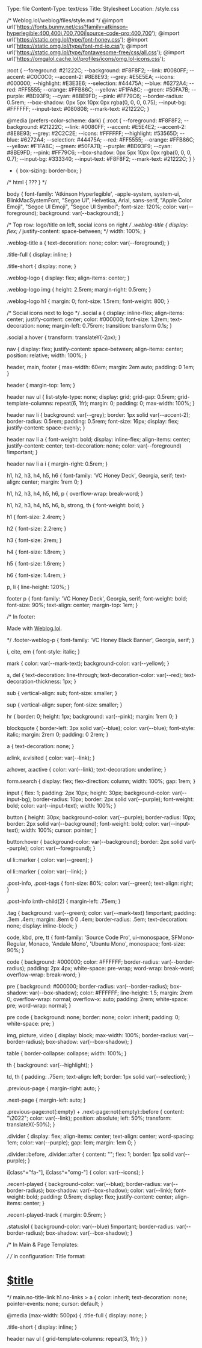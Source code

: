 Type: file
Content-Type: text/css
Title: Stylesheet
Location: /style.css

/* Weblog.lol/weblog/files/style.md */
@import url('https://fonts.bunny.net/css?family=atkinson-hyperlegible:400,400i,700,700i|source-code-pro:400,700');
@import url('https://static.omg.lol/type/font-honey.css');
@import url('https://static.omg.lol/type/font-md-io.css');
@import url('https://static.omg.lol/type/fontawesome-free/css/all.css');
@import url('https://omgalol.cache.lol/profiles/icons/omg.lol-icons.css');

:root {
  --foreground: #21222C;
  --background: #F8F8F2;
  --link: #0080FF;
  --accent: #C0C0C0;
  --accent-2: #8E8E93;
  --grey: #E5E5EA;
  --icons: #000000;
  --highlight: #E3E3E6;
  --selection: #44475A;
  --blue: #6272A4;
  --red: #FF5555;
  --orange: #FFB86C;
  --yellow: #F1FA8C;
  --green: #50FA7B;
  --purple: #BD93F9;
  --cyan: #8BE9FD;
  --pink: #FF79C6;
  --border-radius: 0.5rem;
  --box-shadow: 0px 5px 10px 0px rgba(0, 0, 0, 0.75);
  --input-bg: #FFFFFF;
  --input-text: #080808;
  --mark-text: #21222C;
}

@media (prefers-color-scheme: dark) {
  :root {
    --foreground: #F8F8F2;
    --background: #21222C;
    --link: #0080FF;
    --accent: #E5E4E2;
    --accent-2: #8E8E93;
    --grey: #2C2C2E;
    --icons: #FFFFFF;
    --highlight: #53565D;
    --blue: #6272A4;
    --selection: #44475A;
    --red: #FF5555;
    --orange: #FFB86C;
    --yellow: #F1FA8C;
    --green: #50FA7B;
    --purple: #BD93F9;
    --cyan: #8BE9FD;
    --pink: #FF79C6;
    --box-shadow: 0px 5px 10px 0px rgba(0, 0, 0, 0.7);
    --input-bg: #333340;
    --input-text: #F8F8F2;
    --mark-text: #21222C;
  }
}

* {
  box-sizing: border-box;
}

/* html { 
  ???
} */

body {
  font-family: 'Atkinson Hyperlegible', -apple-system, system-ui, BlinkMacSystemFont, "Segoe UI", Helvetica, Arial, sans-serif, "Apple Color Emoji", "Segoe UI Emoji", "Segoe UI Symbol";
  font-size: 120%;
  color: var(--foreground);
  background: var(--background);
}

/* Top row: logo/title on left, social icons on right */
.weblog-title {
  display: flex;
/*  justify-content: space-between; */
  width: 100%;
}

.weblog-title a {
  text-decoration: none;
  color: var(--foreground);
}

.title-full {
  display: inline;
}

.title-short {
  display: none;
}

.weblog-logo {
  display: flex;
  align-items: center;
}

.weblog-logo img {
  height: 2.5rem;
  margin-right: 0.5rem;
}

.weblog-logo h1 {
  margin: 0;
  font-size: 1.5rem;
  font-weight: 800;
}

/* Social icons next to logo */
.social a {
  display: inline-flex;
  align-items: center;
  justify-content: center;
  color: #000000;
  font-size: 1.2rem;
  text-decoration: none;
  margin-left: 0.75rem;
  transition: transform 0.1s;
}

.social a:hover {
  transform: translateY(-2px);
}

nav {
  display: flex;
  justify-content: space-between;
  align-items: center;
  position: relative;
  width: 100%;
}

header,
main,
footer {
  max-width: 60em;
  margin: 2em auto;
  padding: 0 1em;
}

header {
  margin-top: 1em;
}

header nav ul {
  list-style-type: none;
  display: grid;
  grid-gap: 0.5rem;
  grid-template-columns: repeat(6, 1fr);
  margin: 0;
  padding: 0;
  max-width: 100%;
}

header nav li {
  background: var(--grey);
  border: 1px solid var(--accent-2);
  border-radius: 0.5rem;
  padding: 0.5rem;
  font-size: 16px;
  display: flex;
  justify-content: space-evenly;
}

header nav li a {
  font-weight: bold;
  display: inline-flex;
  align-items: center;
  justify-content: center;
  text-decoration: none;
  color: var(--foreground) !important;
}

header nav li a i {
  margin-right: 0.5rem;
}

h1,
h2,
h3,
h4,
h5,
h6 {
  font-family: 'VC Honey Deck', Georgia, serif;
  text-align: center;
  margin: 1rem 0;
}

h1,
h2,
h3,
h4,
h5,
h6,
p {
  overflow-wrap: break-word;
}

h1,
h2,
h3,
h4,
h5,
h6,
b,
strong,
th {
  font-weight: bold;
}

h1 {
  font-size: 2.4rem;
}

h2 {
  font-size: 2.2rem;
}

h3 {
  font-size: 2rem;
}

h4 {
  font-size: 1.8rem;
}

h5 {
  font-size: 1.6rem;
}

h6 {
  font-size: 1.4rem;
}

p,
li {
  line-height: 120%;
}



footer p {
  font-family: 'VC Honey Deck', Georgia, serif;
  font-weight: bold;
  font-size: 90%;
  text-align: center;
  margin-top: 1em;
}

/* In footer: <p class="footer-weblog-p">Made with <a href="https://weblog.lol">Weblog.lol</a>.</p> */
.footer-weblog-p {
  font-family: 'VC Honey Black Banner', Georgia, serif;
}

i,
cite,
em {
  font-style: italic;
}

mark {
  color: var(--mark-text);
  background-color: var(--yellow);
}

s,
del {
  text-decoration: line-through;
  text-decoration-color: var(--red);
  text-decoration-thickness: 1px;
}

sub {
  vertical-align: sub;
  font-size: smaller;
}

sup {
  vertical-align: super;
  font-size: smaller;
}

hr {
  border: 0;
  height: 1px;
  background: var(--pink);
  margin: 1rem 0;
}

blockquote {
  border-left: 3px solid var(--blue);
  color: var(--blue);
  font-style: italic;
  margin: 2rem 0;
  padding: 0 2rem;
}

a {
  text-decoration: none;
}

a:link,
a:visited {
  color: var(--link);
}

a:hover,
a:active {
  color: var(--link);
  text-decoration: underline;
}

form.search {
  display: flex;
  flex-direction: column;
  width: 100%;
  gap: 1rem;
}

input {
  flex: 1;
  padding: 2px 10px;
  height: 30px;
  background-color: var(--input-bg);
  border-radius: 10px;
  border: 2px solid var(--purple);
  font-weight: bold;
  color: var(--input-text);
  width: 100%;
}

button {
  height: 30px;
  background-color: var(--purple);
  border-radius: 10px;
  border: 2px solid var(--background);
  font-weight: bold;
  color: var(--input-text);
  width: 100%;
  cursor: pointer;
}

button:hover {
  background-color: var(--background);
  border: 2px solid var(--purple);
  color: var(--foreground);
}

ul li::marker {
  color: var(--green);
}

ol li::marker {
  color: var(--link);
}

.post-info,
.post-tags {
  font-size: 80%;
  color: var(--green);
  text-align: right;
}

.post-info i:nth-child(2) {
  margin-left: .75em;
}

.tag {
  background: var(--green);
  color: var(--mark-text) !important;
  padding: .3em .4em;
  margin: .8em 0 0 .4em;
  border-radius: .5em;
  text-decoration: none;
  display: inline-block;
}

code,
kbd,
pre,
tt {
  font-family: 'Source Code Pro', ui-monospace, SFMono-Regular, Monaco, 'Andale Mono', 'Ubuntu Mono', monospace;
  font-size: 90%;
}

code {
  background: #000000;
  color: #FFFFFF;
  border-radius: var(--border-radius);
  padding: 2px 4px;
  white-space: pre-wrap;
  word-wrap: break-word;
  overflow-wrap: break-word;
}

pre {
  background: #000000;
  border-radius: var(--border-radius);
  box-shadow: var(--box-shadow);
  color: #FFFFFF;
  line-height: 1.5;
  margin: 2rem 0;
  overflow-wrap: normal;
  overflow-x: auto;
  padding: 2rem;
  white-space: pre;
  word-wrap: normal;
}

pre code {
  background: none;
  border: none;
  color: inherit;
  padding: 0;
  white-space: pre;
}

img,
picture,
video {
  display: block;
  max-width: 100%;
  border-radius: var(--border-radius);
  box-shadow: var(--box-shadow);
}

table {
  border-collapse: collapse;
  width: 100%;
}

th {
  background: var(--highlight);
}

td,
th {
  padding: .75em;
  text-align: left;
  border: 1px solid var(--selection);
}

.previous-page {
  margin-right: auto;
}

.next-page {
  margin-left: auto;
}

.previous-page:not(:empty) + .next-page:not(:empty)::before {
  content: "\2022";
  color: var(--link);
  position: absolute;
  left: 50%;
  transform: translateX(-50%);
}

.divider {
  display: flex;
  align-items: center;
  text-align: center;
  word-spacing: 1em;
  color: var(--purple);
  gap: 1em;
  margin: 1em 0;
}

.divider::before,
.divider::after {
  content: "";
  flex: 1;
  border: 1px solid var(--purple);
}

i[class^="fa-"],
i[class^="omg-"] {
  color: var(--icons);
}

.recent-played {
  background-color: var(--blue);
  border-radius: var(--border-radius);
  box-shadow: var(--box-shadow);
  color: var(--link);
  font-weight: bold;
  padding: 0.5rem;
  display: flex;
  justify-content: center;
  align-items: center;
}

.recent-played-track {
  margin: 0.5rem;
}

.statuslol {
  background-color: var(--blue) !important;
  border-radius: var(--border-radius);
  box-shadow: var(--box-shadow);
}

/* In Main & Page Templates: <main class="no-title-link"> */
/* in configuration: Title format: <h1 class="no-links"><a href="$location">$title</a></h1> */
main.no-title-link h1.no-links > a {
  color: inherit;
  text-decoration: none;
  pointer-events: none;
  cursor: default;
}

@media (max-width: 500px) {
  .title-full {
    display: none;
  }
  
  .title-short {
    display: inline;
  }
  
  header nav ul {
    grid-template-columns: repeat(3, 1fr);
  }
}